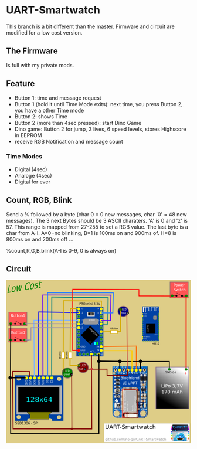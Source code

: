 # UART-Smartwatch

This branch is a bit different than the master. Firmware and circuit are
modified for a low cost version.

## The Firmware

Is full with my private mods.

## Feature

- Button 1: time and message request
- Button 1 (hold it until Time Mode exits): next time, you press Button 2, you have a other Time mode
- Button 2: shows Time
- Button 2 (more than 4sec pressed): start Dino Game
- Dino game: Button 2 for jump, 3 lives, 6 speed levels, stores Highscore in EEPROM
- receive RGB Notification and message count

### Time Modes

- Digital (4sec)
- Analoge (4sec)
- Digital for ever

## Count, RGB, Blink

Send a % followed by a byte (char 0 = 0 new messages, char '0' = 48 new messages).
The 3 next Bytes should be 3 ASCII charaters. 'A' is 0 and 'z' is 57. This range is
mapped from 27-255 to set a RGB value. The last byte is a char from A-I. A=0=no blinking,
B=1 is 100ms on and 900ms of. H=8 is 800ms on and 200ms off ...

%count,R,G,B,blink(A-I is 0-9, 0 is always on)

## Circuit

![give it a try](circuit.png)
